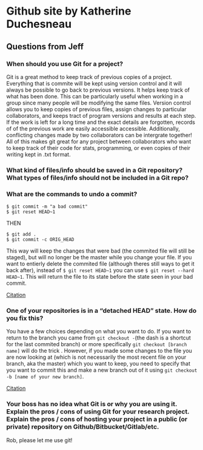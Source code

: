 # Github site by Katherine Duchesneau

## Questions from Jeff

### When should you use Git for a project?

Git is a great method to keep track of previous copies of a project. Everything that is commite will be kept using version control and it will always be possible to go back to previous versions. It helps keep track of what has been done. This can be particularly useful when working in a group since many people will be modifying the same files. Version control allows you to keep copies of previous files, assign changes to particular collaborators, and keeps tract of program versions and results at each step. If the work is left for a long time and the exact details are forgotten, records of of the previous work are easily accessible accessible. Additionally, conflicting changes made by two collaborators can be intergrate together! All of this makes git great for any project between collaborators who want to keep track of their code for stats, programming, or even copies of their writing kept in .txt format.

### What kind of files/info should be saved in a Git repository? What types of files/info should not be included in a Git repo?



### What are the commands to undo a commit?

```
$ git commit -m "a bad commit"              
$ git reset HEAD~1     
```
THEN
```
$ git add .                                              
$ git commit -c ORIG_HEAD                                   
```
This way will keep the changes that were bad (the commited file will still be staged), but will no longer be the master while you change your file. 
If you want to entierly delete the commited file (although theres still ways to get it back after), instead of `$ git reset HEAD~1` you can use `$ git reset --hard HEAD~1`. This will return the file to its state before the state seen in your bad commit.

[Citation](https://stackoverflow.com/questions/927358/how-to-undo-the-most-recent-commits-in-git)


### One of your repositories is in a “detached HEAD” state. How do you fix this?

You have a few choices depending on what you want to do. 
If you want to return to the branch you came from `git checkout -`(the dash is a shortcut for the last commited branch)  or more specifically `git checkout [branch name]` will do the trick . However, if you made some changes to the file you are now looking at (which is not necessarily the most recent file on your branch, aka the master) which you want to keep, you need to specify that you want to commit this and make a new branch out of it using `git checkout -b [name of your new branch]`.

[Citation](https://howtogit.net/recipes/getting-out-of-detached-head-state.html)

### Your boss has no idea what Git is or why you are using it. Explain the pros / cons of using Git for your research project. Explain the pros / cons of hosting your project in a public (or private) repository on Github/Bitbucket/Gitlab/etc.

Rob, please let me use git!




